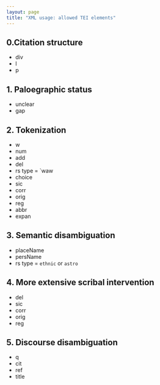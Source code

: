 ```yaml
---
layout: page
title: "XML usage: allowed TEI elements"
---
```


## 0.Citation structure

- div
- l
- p


## 1. Paloegraphic status

- unclear
- gap


## 2. Tokenization

- w
- num
- add
- del
- rs type = `waw
- choice
- sic
- corr
- orig
- reg
- abbr
- expan


## 3. Semantic disambiguation

- placeName
- persName
- rs type = `ethnic` or `astro`


## 4. More extensive scribal intervention

- del
- sic
- corr
- orig
- reg


## 5. Discourse disambiguation

- q
- cit
- ref
- title
